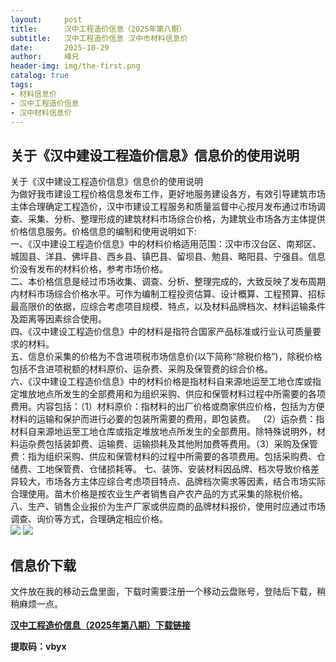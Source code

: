 ```yaml
---
layout:     post
title:      汉中工程造价信息（2025年第八期）
subtitle:   汉中工程造价信息 汉中市材料信息价
date:       2025-10-29
author:     峰兄
header-img: img/the-first.png
catalog: true
tags:
- 材料信息价
- 汉中工程造价信息
- 汉中材料信息价
---
```

## 关于《汉中建设工程造价信息》信息价的使用说明 ##
  关于《汉中建设工程造价信息》信息价的使用说明  
为做好我市建设工程价格信息发布工作，更好地服务建设各方，有效引导建筑市场主体合理确定工程造价，汉中市建设工程服务和质量监督中心按月发布通过市场调查、采集、分析、整理形成的建筑材料市场综合价格，为建筑业市场各方主体提供价格信息服务。价格信息的编制和使用说明如下:  
一、《汉中建设工程造价信息》中的材料价格适用范围：汉中市汉台区、南郑区、城固县、洋县、佛坪县、西乡县、镇巴县、留坝县、勉县、略阳县、宁强县。信息价没有发布的材料价格，参考市场价格。  
二、本价格信息是经过市场收集、调查、分析、整理完成的，大致反映了发布周期内材料市场综合价格水平。可作为编制工程投资估算、设计概算、工程预算、招标最高限价的依据，应综合考虑项目规模、特点，以及材料品牌档次、材料运输条件及距离等因素综合使用。  
四、《汉中建设工程造价信息》中的材料是指符合国家产品标准或行业认可质量要求的材料。   
五、信息价采集的价格为不含进项税市场信息价(以下简称“除税价格”)，除税价格包括不含进项税额的材料原价、运杂费、采购及保管费的综合价格。  
六、《汉中建设工程造价信息》中的材料价格是指材料自来源地运至工地仓库或指定堆放地点所发生的全部费用和为组织采购、供应和保管材料过程中所需要的各项费用。内容包括：（1）材料原价：指材料的出厂价格或商家供应价格，包括为方便材料的运输和保护而进行必要的包装所需要的费用，即包装费。 
 （2）运杂费：指材料自来源地运至工地仓库或指定堆放地点所发生的全部费用。除特殊说明外，材料运杂费包括装卸费、运输费、运输损耗及其他附加费等费用。（3）采购及保管费：指为组织采购、供应和保管材料的过程中所需要的各项费用。包括采购费、仓储费、工地保管费、仓储损耗等。
七、装饰、安装材料因品牌、档次导致价格差异较大，市场各方主体应综合考虑项目特点、品牌档次需求等因素，结合市场实际合理使用。苗木价格是按农业生产者销售自产农产品的方式采集的除税价格。  
八、生产、销售企业报价为生产厂家或供应商的品牌材料报价，使用时应通过市场调查、询价等方式，合理确定相应价格。   
![](https://pic1.imgdb.cn/item/6902be8f3203f7be00b2e5da.jpg)
![](https://pic1.imgdb.cn/item/6902be723203f7be00b2e46b.jpg)
## 信息价下载 ##

文件放在我的移动云盘里面，下载时需要注册一个移动云盘账号，登陆后下载，稍稍麻烦一点。  

[**汉中工程造价信息（2025年第八期）下载链接**](https://yun.139.com/shareweb/#/w/i/2qidEKS4Jnebm)

**提取码：vbyx**
